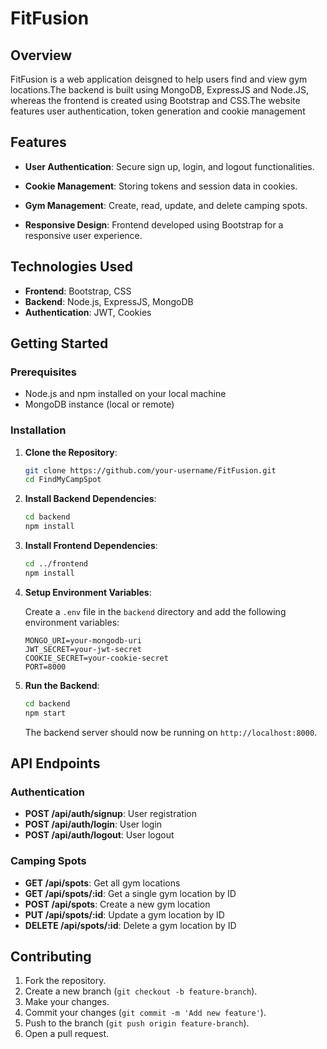 # FitFusion

## Overview
FitFusion is a web application deisgned to help users find and view gym locations.The backend is built using MongoDB, ExpressJS and Node.JS, whereas the frontend is created using Bootstrap and CSS.The website features user authentication, token generation and cookie management

## Features

- **User Authentication**: Secure sign up, login, and logout functionalities.

- **Cookie Management**: Storing tokens and session data in cookies.
- **Gym Management**: Create, read, update, and delete camping spots.
- **Responsive Design**: Frontend developed using Bootstrap for a responsive user experience.

## Technologies Used

- **Frontend**: Bootstrap, CSS
- **Backend**: Node.js, ExpressJS, MongoDB
- **Authentication**: JWT, Cookies

## Getting Started

### Prerequisites

- Node.js and npm installed on your local machine
- MongoDB instance (local or remote)

### Installation

1. **Clone the Repository**:

   ```sh
   git clone https://github.com/your-username/FitFusion.git
   cd FindMyCampSpot
   ```

2. **Install Backend Dependencies**:

   ```sh
   cd backend
   npm install
   ```

3. **Install Frontend Dependencies**:

   ```sh
   cd ../frontend
   npm install
   ```

4. **Setup Environment Variables**:

   Create a `.env` file in the `backend` directory and add the following environment variables:

   ```env
   MONGO_URI=your-mongodb-uri
   JWT_SECRET=your-jwt-secret
   COOKIE_SECRET=your-cookie-secret
   PORT=8000
   ```

5. **Run the Backend**:

   ```sh
   cd backend
   npm start
   ```

   The backend server should now be running on `http://localhost:8000`.

## API Endpoints

### Authentication

- **POST /api/auth/signup**: User registration
- **POST /api/auth/login**: User login
- **POST /api/auth/logout**: User logout

### Camping Spots

- **GET /api/spots**: Get all gym locations
- **GET /api/spots/:id**: Get a single gym location by ID
- **POST /api/spots**: Create a new gym location
- **PUT /api/spots/:id**: Update a gym location by ID
- **DELETE /api/spots/:id**: Delete a gym location by ID

## Contributing

1. Fork the repository.
2. Create a new branch (`git checkout -b feature-branch`).
3. Make your changes.
4. Commit your changes (`git commit -m 'Add new feature'`).
5. Push to the branch (`git push origin feature-branch`).
6. Open a pull request.
